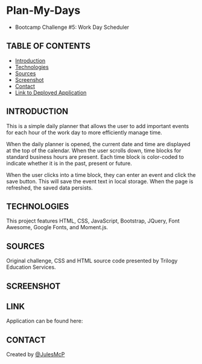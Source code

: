 # Plan-My-Days 
  * Bootcamp Challenge #5: Work Day Scheduler

## TABLE OF CONTENTS
* [Introduction](#INTRODUCTION)
* [Technologies](#TECHNOLOGIES)
* [Sources](#SOURCES)
* [Screenshot](#SCREENSHOT)
* [Contact](#CONTACT)
* [Link to Deployed Application](#LINK)

## INTRODUCTION
This is a simple daily planner that allows the user to add important events for each hour of the work day to more efficiently manage time. 

When the daily planner is opened, the current date and time are displayed at the top of the calendar. When the user scrolls down, time blocks for standard business hours are present. Each time block is color-coded to indicate whether it is in the past, present or future.

When the user clicks into a time block, they can enter an event and click the save button. This will save the event text in local storage. When the page is refreshed, the saved data persists.

## TECHNOLOGIES
This project features HTML, CSS, JavaScript, Bootstrap, JQuery, Font Awesome, Google Fonts, and Moment.js.

## SOURCES
Original challenge, CSS and HTML source code presented by Trilogy Education Services.

## SCREENSHOT


## LINK 
Application can be found here:

## CONTACT
Created by [@JulesMcP](https://github.com/JulesMcP/Plan-My-Days)